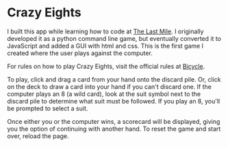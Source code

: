 # Crazy Eights

I built this app while learning how to code at [The Last Mile](https://thelastmile.org). I originally developed it as a python command line game, but eventually converted it to JavaScript and added a GUI with html and css. This is the first game I created where the user plays against the computer.
  
For rules on how to play Crazy Eights, visit the official rules at [Bicycle](https://bicyclecards.com/how-to-play/crazy-eights/).
  
To play, click and drag a card from your hand onto the discard pile. Or, click on the deck to draw a card into your hand if you can't discard one. If the computer plays an 8 (a wild card), look at the suit symbol next to the discard pile to determine what suit must be followed. If you play an 8, you'll be prompted to select a suit.
  
Once either you or the computer wins, a scorecard will be displayed, giving you the option of continuing with another hand. To reset the game and start over, reload the page.